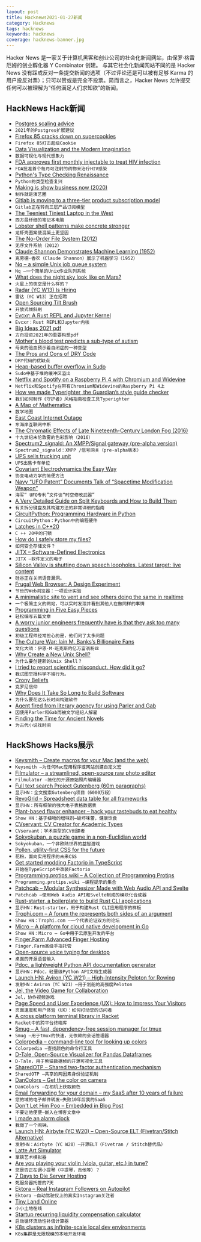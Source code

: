 ```yaml
---
layout: post
title: Hacknews2021-01-27新闻
category: Hacknews
tags: hacknews
keywords: hacknews
coverage: hacknews-banner.jpg
---
```


Hacker News 是一家关于计算机黑客和创业公司的社会化新闻网站，由保罗·格雷厄姆的创业孵化器 Y Combinator 创建。
与其它社会化新闻网站不同的是 Hacker News 没有踩或反对一条提交新闻的选项（不过评论还是可以被有足够 Karma 的用户投反对票）；只可以赞或是完全不投票。简而言之，Hacker News 允许提交任何可以被理解为“任何满足人们求知欲”的新闻。

## HackNews Hack新闻


- [Postgres scaling advice](https://www.cybertec-postgresql.com/en/postgres-scaling-advice-for-2021/)
- `2021年的Postgres扩展建议`
- [Firefox 85 cracks down on supercookies](https://blog.mozilla.org/security/2021/01/26/supercookie-protections/)
- `Firefox 85打击超级Cookie`
- [Data Visualization and the Modern Imagination](https://exhibits.stanford.edu/dataviz/)
- `数据可视化与现代想象力`
- [FDA approves first monthly injectable to treat HIV infection](https://www.statnews.com/pharmalot/2021/01/21/fda-hiv-aids-injectable/)
- `FDA批准首个每月可注射的药物来治疗HIV感染`
- [Python's Type Checking Renaissance](https://dafoster.net/articles/2021/01/26/python%27s-type-checking-renaissance/)
- `Python的类型检查复兴`
- [Making is show business now (2020)](https://alexdanco.com/2020/10/08/making-is-show-business-now/)
- `制作就是演艺圈`
- [Gitlab is moving to a three-tier product subscription model](https://about.gitlab.com/blog/2021/01/26/new-gitlab-product-subscription-model/)
- `Gitlab正在转向三层产品订阅模型`
- [The Teeniest Tiniest Laptop in the West](https://thecrow.uk/gpd-p2-max-ultrabook-cyberdeck-review/)
- `西方最纤细的笔记本电脑`
- [Lobster shell patterns make concrete stronger](https://www.reuters.com/article/idUSKBN29V1ND)
- `龙虾壳图案使混凝土更坚固`
- [The No-Order File System (2012)](http://pages.cs.wisc.edu/~vijayc/nofs.htm)
- `无序文件系统（2012）`
- [Claude Shannon Demonstrates Machine Learning (1952)](https://techchannel.att.com/play-video.cfm/2010/3/16/In-Their-Own-Words-Claude-Shannon-Demonstrates-Machine-Learning)
- `克劳德·香农（Claude Shannon）展示了机器学习（1952）`
- [Nq – a simple Unix job queue system](https://github.com/leahneukirchen/nq)
- `Nq –一个简单的Unix作业队列系统`
- [What does the night sky look like on Mars?](https://www.skyatnightmagazine.com/space-science/what-does-night-sky-look-like-mars/)
- `火星上的夜空是什么样的？`
- [Radar (YC W13) Is Hiring](https://www.workatastartup.com/jobs/41758)
- `雷达（YC W13）正在招聘`
- [Open Sourcing Tilt Brush](https://opensource.googleblog.com/2021/01/the-future-of-tilt-brush.html)
- `开放式倾斜刷`
- [Evcxr: A Rust REPL and Jupyter Kernel](https://github.com/google/evcxr)
- `Evcxr：Rust REPL和Jupyter内核`
- [Big Ideas 2021 pdf](https://research.ark-invest.com/hubfs/1_Download_Files_ARK-Invest/White_Papers/ARK%E2%80%93Invest_BigIdeas_2021.pdf)
- `方舟投资2021年的重要构想pdf`
- [Mother's blood test predicts a sub-type of autism](https://www.nature.com/articles/s41380-020-00998-8)
- `母亲的验血预示着自闭症的一种亚型`
- [The Pros and Cons of DRY Code](https://qvault.io/2021/01/25/the-pros-and-cons-of-dry-code/)
- `DRY代码的优缺点`
- [Heap-based buffer overflow in Sudo](https://www.qualys.com/2021/01/26/cve-2021-3156/baron-samedit-heap-based-overflow-sudo.txt)
- `Sudo中基于堆的缓冲区溢出`
- [Netflix and Spotify on a Raspberry Pi 4 with Chromium and Widevine](https://blog.vpetkov.net/2019/07/12/netflix-and-spotify-on-a-raspberry-pi-4-with-latest-default-chromium/)
- `Netflix和Spotify在带有Chromium和Widevine的Raspberry Pi 4上`
- [How we made Typerighter, the Guardian’s style guide checker](https://www.theguardian.com/info/2021/jan/26/how-we-made-typerighter-the-guardians-style-guide-checker)
- `我们如何制作《守护者》风格指南检查工具Typerighter`
- [A Map of Mathematics](https://mathmap.quantamagazine.org/map/)
- `数学地图`
- [East Coast Internet Outage](item?id=25917798)
- `东海岸互联网中断`
- [The Chromatic Effects of Late Nineteenth-Century London Fog (2016)](http://literarylondon.org/the-literary-london-journal/archive-of-the-literary-london-journal/issue-4-2/eyewitness-the-chromatic-effects-of-late-nineteenth-century-london-fog/)
- `十九世纪末伦敦雾的色彩影响（2016）`
- [Spectrum2_signald: An XMPP/Signal gateway (pre-alpha version)](https://gitlab.com/nicocool84/spectrum2_signald/)
- `Spectrum2_signald：XMPP /信号网关（pre-alpha版本）`
- [UPS sells trucking unit](https://www.themiddlemarket.com/news-analysis/ups-sells-trucking-unit-for-800m)
- `UPS出售卡车单位`
- [Covariant Electrodynamics the Easy Way](https://michaelallenwarner.github.io/physics/2019/07/16/vector-triple-products-in-minkowski-spacetime.html)
- `协变电动力学的简便方法`
- [Navy “UFO Patent” Documents Talk of “Spacetime Modification Weapon”](https://www.thedrive.com/the-war-zone/38937/navy-ufo-patent-documents-talk-of-spacetime-modification-weapon-detail-experimental-testing)
- `海军“ UFO专利”文件谈“时空修改武器”`
- [A Very Detailed Guide on Split Keyboards and How to Build Them](https://github.com/diimdeep/awesome-split-keyboards)
- `有关拆分键盘及其构建方法的非常详细的指南`
- [CircuitPython: Programming Hardware in Python](https://github.com/adafruit/circuitpython)
- `CircuitPython：Python中的编程硬件`
- [Latches in C++20](http://modernescpp.com/index.php/latches-in-c-20)
- `C ++ 20中的闩锁`
- [How do I safely store my files?](https://photostructure.com/faq/how-do-i-safely-store-files/)
- `如何安全存储文件？`
- [JITX – Software-Defined Electronics](https://www.jitx.com/)
- `JITX –软件定义的电子`
- [Silicon Valley is shutting down speech loopholes. Latest target: live content](https://taibbi.substack.com/p/meet-the-censored-status-coup)
- `硅谷正在关闭语音漏洞。`
- [Frugal Web Browser: A Design Experiment](https://frugalweb.xyz/)
- `节俭的Web浏览器：一项设计实验`
- [A minimalistic site to vent and see others doing the same in realtime](https://www.ventscape.life/)
- `一个极简主义的网站，可以实时发泄并看到其他人在做同样的事情`
- [Programming in Five Easy Pieces](https://danielbmarkham.com/curry-howard-isomorphism/)
- `轻松编写五篇文章`
- [A worry junior engineers frequently have is that they ask too many questions](https://twitter.com/EvyKassirer/status/1220556930675904516)
- `初级工程师经常担心的是，他们问了太多问题`
- [The Culture War: Iain M. Banks’s Billionaire Fans](https://bloodknife.com/culture-war-iain-m-banks-jeff-bezos/)
- `文化大战：伊恩·M·班克斯的亿万富翁粉丝`
- [Why Create a New Unix Shell?](http://www.oilshell.org/blog/2021/01/why-a-new-shell.html)
- `为什么要创建新的Unix Shell？`
- [I tried to report scientific misconduct. How did it go?](https://crystalprisonzone.blogspot.com/2021/01/i-tried-to-report-scientific-misconduct.html)
- `我试图举报科学不端行为。`
- [Crony Beliefs](https://meltingasphalt.com/crony-beliefs)
- `克罗尼信仰`
- [Why Does It Take So Long to Build Software](https://www.simplethread.com/why-does-it-take-so-long-to-build-software/)
- `为什么要花这么长时间构建软件`
- [Agent fired from literary agency for using Parler and Gab](https://www.newsweek.com/agent-fired-literary-agency-using-parler-gab-1564687)
- `因使用Parler和Gab而被文学经纪人解雇`
- [Finding the Time for Ancient Novels](https://www.amacad.org/publication/finding-time-ancient-novels)
- `为古代小说找时间`


## HackShows Hacks展示

- [ Keysmith – Create macros for your Mac (and the web)](https://www.keysmith.app/)
- `Keysmith –为任何Mac应用程序或网站创建自定义宏`
- [ Filmulator – a streamlined, open-source raw photo editor](https://filmulator.org/v0-11-0/)
- `Filmulator –简化的开源原始照片编辑器`
- [ Full text search Project Gutenberg (60m paragraphs)](https://gutensearch.com/)
- `显示HN：全文搜索Gutenberg项目（6000万段）`
- [ RevoGrid – Spreadsheet data table for all frameworks](https://github.com/revolist/revogrid)
- `显示HN：所有框架的强大电子表格数据表`
- [ Plant-based flavor enhancer – hack your tastebuds to eat healthy](https://mywozi.com/)
- `Show HN：基于植物的增味剂–破坏味蕾，健康饮食`
- [ CVservant: CV Creator for Academic Types](https://CVservant.com/)
- `CVservant：学术类型的CV创建者`
- [ Sokyokuban, a puzzle game in a non-Euclidian world](https://sokyokuban.com/)
- `Sokyokuban，一个非欧陆世界的益智游戏`
- [ Pollen, utility-first CSS for the future](https://www.pollen.style)
- `花粉，面向实用程序的未来CSS`
- [ Get started modding Factorio in TypeScript](https://cdaringe.github.io/factorio-type-kit/posts/get-started)
- `开始在TypeScript中改装Factorio`
- [ Programming.protips.wiki – A Collection of Programming Protips](https://programming.protips.wiki/)
- `Programming.protips.wiki –编程提示的集合`
- [ Patchcab – Modular Synthesizer Made with Web Audio API and Svelte](https://github.com/spectrome/patchcab)
- `Patchcab –使用Web Audio API和Svelte制成的模块化合成器`
- [ Rust-starter, a boilerplate to build Rust CLI applications](https://github.com/rust-starter/rust-starter)
- `显示HN：Rust-starter，用于构建Rust CLI应用程序的样板`
- [ Trophi.com – A forum the represents both sides of an argument](https://www.trophi.com/)
- `Show HN：Trophi.com –一个代表论证双方的论坛`
- [ Micro – A platform for cloud native development in Go](https://github.com/micro/micro)
- `Show HN：Micro – Go中用于云原生开发的平台`
- [ Finger.Farm Advanced Finger Hosting](https://finger.farm)
- `Finger.Farm高级手指托管`
- [ Open-source voice typing for desktop](https://github.com/fxnoob/voice-typing-for-desktop)
- `桌面的开源语音输入`
- [ Pdoc, a lightweight Python API documentation generator](https://pdoc.dev/)
- `显示HN：Pdoc，轻量级Python API文档生成器`
- [Launch HN: Aviron (YC W21) – High-Intensity Peloton for Rowing](item?id=25905467)
- `发射HN：Aviron（YC W21）–用于划船的高强度Peloton`
- [ Jel, the Video Game for Collaboration](https://jel.app)
- `Jel，协作视频游戏`
- [ Page Speed and User Experience (UX): How to Impress Your Visitors](https://screpy.com/page-speed-and-user-experience-ux-how-to-impress-your-visitors/)
- `页面速度和用户体验（UX）：如何打动您的访问者`
- [ A cross platform terminal library in Racket](https://github.com/dodgez/termconfig/)
- `Racket中的跨平台终端库`
- [ Smug – A fast, dependency-free session manager for tmux](https://github.com/ivaaaan/smug)
- `Smug –用于tmux的快速，无依赖的会话管理器`
- [ Colorpedia – command-line tool for looking up colors](https://github.com/joowani/colorpedia)
- `Colorpedia –查找颜色的命令行工具`
- [ D-Tale, Open-Source Visualizer for Pandas Dataframes](https://github.com/man-group/dtale)
- `D-Tale，用于熊猫数据帧的开源可视化工具`
- [ SharedOTP – Shared two-factor authentication mechanism](https://sharedotp.com/)
- `SharedOTP –共享的两因素身份验证机制`
- [ DanColors – Get the color on camera](https://dancolors.kevmo314.com/)
- `DanColors –在相机上获取颜色`
- [ Email forwarding for your domain – my SaaS after 10 years of failure](https://hanami.run)
- `您的域的电子邮件转发–失败10年后我的SaaS`
- [ Don't Let Him Poo – Embedded in Blog Post](https://www.derpycoder.com/dont-let-him-poo-angular-2-based-game-using-a-star-algorithm/)
- `不要让他便便–嵌入在博客文章中`
- [ I made an alarm clock](https://www.stavros.io/posts/do-not-be-alarmed-clock/)
- `我做了一个闹钟。`
- [Launch HN: Airbyte (YC W20) – Open-Source ELT (Fivetran/Stitch Alternative)](item?id=25917403)
- `发射HN：Airbyte（YC W20）–开源ELT（Fivetran / Stitch替代品）`
- [ Latte Art Simulator](https://barist.art/)
- `拿铁艺术模拟器`
- [ Are you playing your violin (viola, guitar, etc.) in tune?](https://ctrager.github.io/pitch.html)
- `您是否正在调小提琴（中提琴，吉他等）？`
- [ 7 Days to Die Server Hosting](http://7d2d.net)
- `死服务器托管的7天`
- [ Ektora – Real Instagram Followers on Autopilot](http://www.ektora.com/)
- `Ektora –自动驾驶仪上的真实Instagram关注者`
- [ Tiny Land Online](https://github.com/tiny-devs/tiny-dungeon-online)
- `小小土地在线`
- [ Startup recurring liquidity compensation calculator](https://sacra.com/research/startup-recurring-liquidity-calculator/)
- `启动循环流动性补偿计算器`
- [ K8s clusters as infinite-scale local dev environments](https://www.getambassador.io/infinite-scale-development-environments/)
- `K8s集群是无限规模的本地开发环境`

